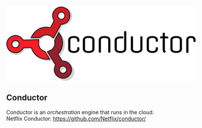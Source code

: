 ![Conductor](docs/docs/img/conductor-vector-x.png)

## Conductor
Conductor is an _orchestration_ engine that runs in the cloud.  
Netflix Conductor: https://github.com/Netflix/conductor/
